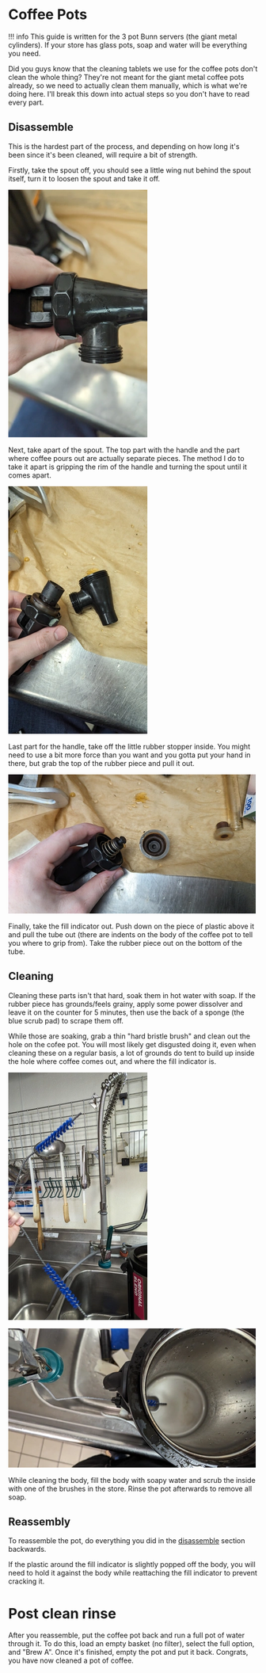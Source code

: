 # Coffee Pots

!!! info
    This guide is written for the 3 pot Bunn servers (the giant metal cylinders). If your store has glass pots, soap and water will be everything you need.

Did you guys know that the cleaning tablets we use for the coffee pots don't clean the whole thing? They're not meant for the giant metal coffee pots already, so we need to actually clean them manually, which is what we're doing here. I'll break this down into actual steps so you don't have to read every part.

## Disassemble

This is the hardest part of the process, and depending on how long it's been since it's been cleaned, will require a bit of strength.

Firstly, take the spout off, you should see a little wing nut behind the spout itself, turn it to loosen the spout and take it off.

![cof_spout_pic](../../assets/img/cof_spout_pic.webp)

Next, take apart of the spout. The top part with the handle and the part where coffee pours out are actually separate pieces. The method I do to take it apart is gripping the rim of the handle and turning the spout until it comes apart.

![cof_spout2_pic](../../assets/img/cof_spout2_pic.webp)

Last part for the handle, take off the little rubber stopper inside. You might need to use a bit more force than you want and you gotta put your hand in there, but grab the top of the rubber piece and pull it out.

![cof_spout3_pic](../../assets/img/cof_spout3_pic.webp)

Finally, take the fill indicator out. Push down on the piece of plastic above it and pull the tube out (there are indents on the body of the coffee pot to tell you where to grip from). Take the rubber piece out on the bottom of the tube.

## Cleaning

Cleaning these parts isn't that hard, soak them in hot water with soap. If the rubber piece has grounds/feels grainy, apply some power dissolver and leave it on the counter for 5 minutes, then use the back of a sponge (the blue scrub pad) to scrape them off.

While those are soaking, grab a thin "hard bristle brush" and clean out the hole on the cofee pot. You will most likely get disgusted doing it, even when cleaning these on a regular basis, a lot of grounds do tent to build up inside the hole where coffee comes out, and where the fill indicator is. 

![cof_bristle1_clean](../../assets/img/cof_bristle1_clean.webp)

![cof_bristle2_clean](../../assets/img/cof_bristle2_clean.webp)

While cleaning the body, fill the body with soapy water and scrub the inside with one of the brushes in the store. Rinse the pot afterwards to remove all soap.

## Reassembly

To reassemble the pot, do everything you did in the [disassemble](#disassemble) section backwards.

If the plastic around the fill indicator is slightly popped off the body, you will need to hold it against the body while reattaching the fill indicator to prevent cracking it.

# Post clean rinse

After you reassemble, put the coffee pot back and run a full pot of water through it. To do this, load an empty basket (no filter), select the full option, and "Brew A". Once it's finished, empty the pot and put it back. Congrats, you have now cleaned a pot of coffee.